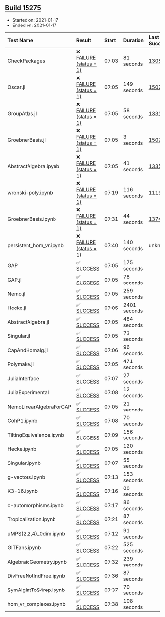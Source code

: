 ## [Build 15275](https://oscarci.mathematik.uni-kl.de/job/oscar/15275/)

* Started on: 2021-01-17
* Ended on: 2021-01-17

| Test Name    | Result | Start | Duration | Last Success | First Failure |
|:-------------|:-------|:------|:---------|:-------------|:--------------|
| CheckPackages | ❌ [FAILURE (status = 1)](https://oscarci.mathematik.uni-kl.de/job/oscar/15275/artifact/logs/build-15275/CheckPackages.log) | 07:03 | 81 seconds | [13085](https://oscarci.mathematik.uni-kl.de/job/oscar/13085/) | [13086](https://oscarci.mathematik.uni-kl.de/job/oscar/13086/) |
| Oscar.jl | ❌ [FAILURE (status = 1)](https://oscarci.mathematik.uni-kl.de/job/oscar/15275/artifact/logs/build-15275/Oscar.jl.log) | 07:05 | 149 seconds | [15079](https://oscarci.mathematik.uni-kl.de/job/oscar/15079/) | [15080](https://oscarci.mathematik.uni-kl.de/job/oscar/15080/) |
| GroupAtlas.jl | ❌ [FAILURE (status = 1)](https://oscarci.mathematik.uni-kl.de/job/oscar/15275/artifact/logs/build-15275/GroupAtlas.jl.log) | 07:05 | 58 seconds | [13311](https://oscarci.mathematik.uni-kl.de/job/oscar/13311/) | [13312](https://oscarci.mathematik.uni-kl.de/job/oscar/13312/) |
| GroebnerBasis.jl | ❌ [FAILURE (status = 1)](https://oscarci.mathematik.uni-kl.de/job/oscar/15275/artifact/logs/build-15275/GroebnerBasis.jl.log) | 07:05 | 3 seconds | [15079](https://oscarci.mathematik.uni-kl.de/job/oscar/15079/) | [15080](https://oscarci.mathematik.uni-kl.de/job/oscar/15080/) |
| AbstractAlgebra.ipynb | ❌ [FAILURE (status = 1)](https://oscarci.mathematik.uni-kl.de/job/oscar/15275/artifact/logs/build-15275/AbstractAlgebra.ipynb.log) | 07:05 | 41 seconds | [13355](https://oscarci.mathematik.uni-kl.de/job/oscar/13355/) | [13356](https://oscarci.mathematik.uni-kl.de/job/oscar/13356/) |
| wronski-poly.ipynb | ❌ [FAILURE (status = 1)](https://oscarci.mathematik.uni-kl.de/job/oscar/15275/artifact/logs/build-15275/wronski-poly.ipynb.log) | 07:19 | 116 seconds | [11192](https://oscarci.mathematik.uni-kl.de/job/oscar/11192/) | [11193](https://oscarci.mathematik.uni-kl.de/job/oscar/11193/) |
| GroebnerBasis.ipynb | ❌ [FAILURE (status = 1)](https://oscarci.mathematik.uni-kl.de/job/oscar/15275/artifact/logs/build-15275/GroebnerBasis.ipynb.log) | 07:31 | 44 seconds | [13748](https://oscarci.mathematik.uni-kl.de/job/oscar/13748/) | [13749](https://oscarci.mathematik.uni-kl.de/job/oscar/13749/) |
| persistent_hom_vr.ipynb | ❌ [FAILURE (status = 1)](https://oscarci.mathematik.uni-kl.de/job/oscar/15275/artifact/logs/build-15275/persistent_hom_vr.ipynb.log) | 07:40 | 140 seconds | unknown | unknown |
| GAP | ✅ [SUCCESS](https://oscarci.mathematik.uni-kl.de/job/oscar/15275/artifact/logs/build-15275/GAP.log) | 07:05 | 175 seconds |  |  |
| GAP.jl | ✅ [SUCCESS](https://oscarci.mathematik.uni-kl.de/job/oscar/15275/artifact/logs/build-15275/GAP.jl.log) | 07:05 | 78 seconds |  |  |
| Nemo.jl | ✅ [SUCCESS](https://oscarci.mathematik.uni-kl.de/job/oscar/15275/artifact/logs/build-15275/Nemo.jl.log) | 07:05 | 259 seconds |  |  |
| Hecke.jl | ✅ [SUCCESS](https://oscarci.mathematik.uni-kl.de/job/oscar/15275/artifact/logs/build-15275/Hecke.jl.log) | 07:05 | 2401 seconds |  |  |
| AbstractAlgebra.jl | ✅ [SUCCESS](https://oscarci.mathematik.uni-kl.de/job/oscar/15275/artifact/logs/build-15275/AbstractAlgebra.jl.log) | 07:05 | 484 seconds |  |  |
| Singular.jl | ✅ [SUCCESS](https://oscarci.mathematik.uni-kl.de/job/oscar/15275/artifact/logs/build-15275/Singular.jl.log) | 07:05 | 73 seconds |  |  |
| CapAndHomalg.jl | ✅ [SUCCESS](https://oscarci.mathematik.uni-kl.de/job/oscar/15275/artifact/logs/build-15275/CapAndHomalg.jl.log) | 07:06 | 96 seconds |  |  |
| Polymake.jl | ✅ [SUCCESS](https://oscarci.mathematik.uni-kl.de/job/oscar/15275/artifact/logs/build-15275/Polymake.jl.log) | 07:05 | 471 seconds |  |  |
| JuliaInterface | ✅ [SUCCESS](https://oscarci.mathematik.uni-kl.de/job/oscar/15275/artifact/logs/build-15275/JuliaInterface.log) | 07:07 | 27 seconds |  |  |
| JuliaExperimental | ✅ [SUCCESS](https://oscarci.mathematik.uni-kl.de/job/oscar/15275/artifact/logs/build-15275/JuliaExperimental.log) | 07:08 | 12 seconds |  |  |
| NemoLinearAlgebraForCAP | ✅ [SUCCESS](https://oscarci.mathematik.uni-kl.de/job/oscar/15275/artifact/logs/build-15275/NemoLinearAlgebraForCAP.log) | 07:05 | 21 seconds |  |  |
| CohP1.ipynb | ✅ [SUCCESS](https://oscarci.mathematik.uni-kl.de/job/oscar/15275/artifact/logs/build-15275/CohP1.ipynb.log) | 07:08 | 70 seconds |  |  |
| TiltingEquivalence.ipynb | ✅ [SUCCESS](https://oscarci.mathematik.uni-kl.de/job/oscar/15275/artifact/logs/build-15275/TiltingEquivalence.ipynb.log) | 07:09 | 156 seconds |  |  |
| Hecke.ipynb | ✅ [SUCCESS](https://oscarci.mathematik.uni-kl.de/job/oscar/15275/artifact/logs/build-15275/Hecke.ipynb.log) | 07:05 | 120 seconds |  |  |
| Singular.ipynb | ✅ [SUCCESS](https://oscarci.mathematik.uni-kl.de/job/oscar/15275/artifact/logs/build-15275/Singular.ipynb.log) | 07:07 | 55 seconds |  |  |
| g-vectors.ipynb | ✅ [SUCCESS](https://oscarci.mathematik.uni-kl.de/job/oscar/15275/artifact/logs/build-15275/g-vectors.ipynb.log) | 07:13 | 153 seconds |  |  |
| K3-16.ipynb | ✅ [SUCCESS](https://oscarci.mathematik.uni-kl.de/job/oscar/15275/artifact/logs/build-15275/K3-16.ipynb.log) | 07:16 | 80 seconds |  |  |
| c-automorphisms.ipynb | ✅ [SUCCESS](https://oscarci.mathematik.uni-kl.de/job/oscar/15275/artifact/logs/build-15275/c-automorphisms.ipynb.log) | 07:17 | 86 seconds |  |  |
| Tropicalization.ipynb | ✅ [SUCCESS](https://oscarci.mathematik.uni-kl.de/job/oscar/15275/artifact/logs/build-15275/Tropicalization.ipynb.log) | 07:21 | 87 seconds |  |  |
| uMPS(2,2,4)_0dim.ipynb | ✅ [SUCCESS](https://oscarci.mathematik.uni-kl.de/job/oscar/15275/artifact/logs/build-15275/uMPS-2-2-4-_0dim.ipynb.log) | 07:12 | 91 seconds |  |  |
| GITFans.ipynb | ✅ [SUCCESS](https://oscarci.mathematik.uni-kl.de/job/oscar/15275/artifact/logs/build-15275/GITFans.ipynb.log) | 07:22 | 525 seconds |  |  |
| AlgebraicGeometry.ipynb | ✅ [SUCCESS](https://oscarci.mathematik.uni-kl.de/job/oscar/15275/artifact/logs/build-15275/AlgebraicGeometry.ipynb.log) | 07:32 | 239 seconds |  |  |
| DivFreeNotIndFree.ipynb | ✅ [SUCCESS](https://oscarci.mathematik.uni-kl.de/job/oscar/15275/artifact/logs/build-15275/DivFreeNotIndFree.ipynb.log) | 07:36 | 87 seconds |  |  |
| SymAlgIntToS4rep.ipynb | ✅ [SUCCESS](https://oscarci.mathematik.uni-kl.de/job/oscar/15275/artifact/logs/build-15275/SymAlgIntToS4rep.ipynb.log) | 07:37 | 70 seconds |  |  |
| hom_vr_complexes.ipynb | ✅ [SUCCESS](https://oscarci.mathematik.uni-kl.de/job/oscar/15275/artifact/logs/build-15275/hom_vr_complexes.ipynb.log) | 07:38 | 108 seconds |  |  |
